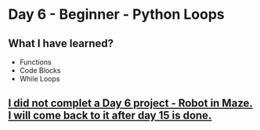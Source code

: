 # Day 6 - Beginner - Python Loops

## What I have learned?

- Functions
- Code Blocks
- While Loops

## [I did not complet a Day 6 project - Robot in Maze. I will come back to it after day 15 is done.]()

